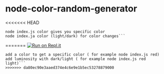 # node-color-random-generator
<<<<<<< HEAD

````random colors are generated, hex# are shown in the middle.
node index.js color gives you specific color
node index.ja color (light/dark) for color changes```
````
=======
[![Run on Repl.it](https://repl.it/badge/github/fehol/node-color-random-generator)](https://repl.it/github/fehol/node-color-random-generator)
``` build random colored blocks with hex# in them
add a color to get a specific color ( for example node index.js red)
add luminosity with dark/light ( for example node index.js red light)```
>>>>>>> da80ec90e3aaed374e4c6e9e1b5ec53278879000
